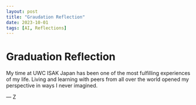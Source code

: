 ```yaml
---
layout: post
title: "Graudation Reflection"
date: 2023-10-01
tags: [AI, Reflections]
---
```



# Graduation Reflection

My time at UWC ISAK Japan has been one of the most fulfilling experiences of my life. Living and learning with peers from all over the world opened my perspective in ways I never imagined.

— Z
